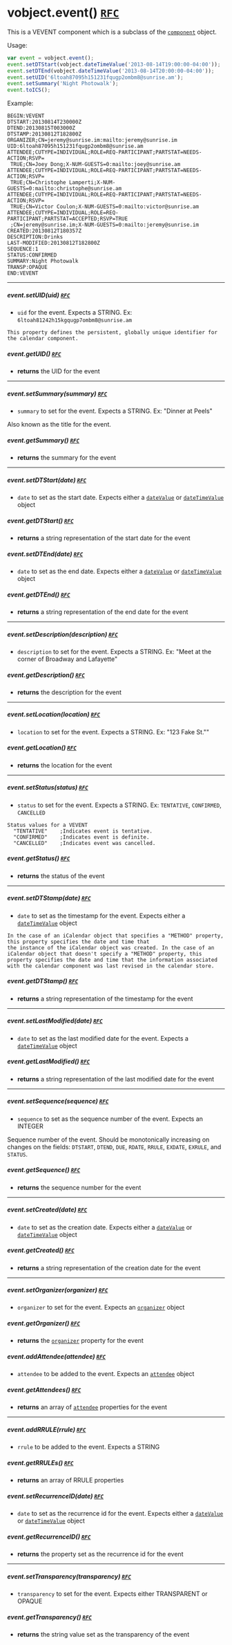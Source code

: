 # vobject.event() [`RFC`](http://tools.ietf.org/html/rfc5545#section-3.6.1)

This is a VEVENT component which is a subclass of the [`component`](./component.md) object.

Usage:

```js
var event = vobject.event();
event.setDTStart(vobject.dateTimeValue('2013-08-14T19:00:00-04:00'));
event.setDTEnd(vobject.dateTimeValue('2013-08-14T20:00:00-04:00'));
event.setUID('6ltoah87095h151231fqugp2ombm8@sunrise.am');
event.setSummary('Night Photowalk');
event.toICS();
```

Example:

```
BEGIN:VEVENT
DTSTART:20130814T230000Z
DTEND:20130815T003000Z
DTSTAMP:20130812T182800Z
ORGANIZER;CN=jeremy@sunrise.im:mailto:jeremy@sunrise.im
UID:6ltoah87095h151231fqugp2ombm8@sunrise.am
ATTENDEE;CUTYPE=INDIVIDUAL;ROLE=REQ-PARTICIPANT;PARTSTAT=NEEDS-ACTION;RSVP=
 TRUE;CN=Joey Dong;X-NUM-GUESTS=0:mailto:joey@sunrise.am
ATTENDEE;CUTYPE=INDIVIDUAL;ROLE=REQ-PARTICIPANT;PARTSTAT=NEEDS-ACTION;RSVP=
 TRUE;CN=Christophe Lamperti;X-NUM-GUESTS=0:mailto:christophe@sunrise.am
ATTENDEE;CUTYPE=INDIVIDUAL;ROLE=REQ-PARTICIPANT;PARTSTAT=NEEDS-ACTION;RSVP=
 TRUE;CN=Victor Coulon;X-NUM-GUESTS=0:mailto:victor@sunrise.am
ATTENDEE;CUTYPE=INDIVIDUAL;ROLE=REQ-PARTICIPANT;PARTSTAT=ACCEPTED;RSVP=TRUE
 ;CN=jeremy@sunrise.im;X-NUM-GUESTS=0:mailto:jeremy@sunrise.im
CREATED:20130812T180357Z
DESCRIPTION:Drinks
LAST-MODIFIED:20130812T182800Z
SEQUENCE:1
STATUS:CONFIRMED
SUMMARY:Night Photowalk
TRANSP:OPAQUE
END:VEVENT
```

-----------------------------------------------------------------------------------------

##### event.setUID(uid) [`RFC`](http://tools.ietf.org/html/rfc5545#section-3.8.4.7)

- `uid` for the event. Expects a STRING. Ex: `6ltoah81242h15kgqugp7ombm8@sunrise.am`

```
This property defines the persistent, globally unique identifier for the calendar component.
```

##### event.getUID() [`RFC`](http://tools.ietf.org/html/rfc5545#section-3.8.4.7)

- **returns** the UID for the event

-----------------------------------------------------------------------------------------

##### event.setSummary(summary) [`RFC`](http://tools.ietf.org/html/rfc5545#section-3.8.1.12)

- `summary` to set for the event. Expects a STRING. Ex: "Dinner at Peels"

Also known as the title for the event.

##### event.getSummary() [`RFC`](http://tools.ietf.org/html/rfc5545#section-3.8.1.12)

- **returns** the summary for the event

-----------------------------------------------------------------------------------------

##### event.setDTStart(date) [`RFC`](http://tools.ietf.org/html/rfc5545#section-3.8.2.4)

- `date` to set as the start date. Expects either a [`dateValue`](./dateValue.md) or [`dateTimeValue`](./dateTimeValue.md) object

##### event.getDTStart() [`RFC`](http://tools.ietf.org/html/rfc5545#section-3.8.2.4)

- **returns** a string representation of the start date for the event

##### event.setDTEnd(date) [`RFC`](http://tools.ietf.org/html/rfc5545#section-3.8.2.2)

- `date` to set as the end date. Expects either a [`dateValue`](./dateValue.md) or [`dateTimeValue`](./dateTimeValue.md) object

##### event.getDTEnd() [`RFC`](http://tools.ietf.org/html/rfc5545#section-3.8.2.2)

- **returns** a string representation of the end date for the event

-----------------------------------------------------------------------------------------

##### event.setDescription(description) [`RFC`](http://tools.ietf.org/html/rfc5545#section-3.8.1.5)

- `description` to set for the event. Expects a STRING. Ex: "Meet at the corner of Broadway and Lafayette"

##### event.getDescription() [`RFC`](http://tools.ietf.org/html/rfc5545#section-3.8.1.5)

- **returns** the description for the event

-----------------------------------------------------------------------------------------

##### event.setLocation(location) [`RFC`](http://tools.ietf.org/html/rfc5545#section-3.8.1.7)

- `location` to set for the event. Expects a STRING. Ex: "123 Fake St.""

##### event.getLocation() [`RFC`](http://tools.ietf.org/html/rfc5545#section-3.8.1.7)

- **returns** the location for the event

-----------------------------------------------------------------------------------------

##### event.setStatus(status) [`RFC`](http://tools.ietf.org/html/rfc5545#section-3.8.1.11)

- `status` to set for the event. Expects a STRING. Ex: `TENTATIVE`, `CONFIRMED`, `CANCELLED`

```
Status values for a VEVENT
  "TENTATIVE"    ;Indicates event is tentative.
  "CONFIRMED"    ;Indicates event is definite.
  "CANCELLED"    ;Indicates event was cancelled.
```

##### event.getStatus() [`RFC`](http://tools.ietf.org/html/rfc5545#section-3.8.1.11)

- **returns** the status of the event

-----------------------------------------------------------------------------------------

##### event.setDTStamp(date) [`RFC`](http://tools.ietf.org/html/rfc5545#section-3.8.7.2)

- `date` to set as the timestamp for the event. Expects either a [`dateTimeValue`](./dateTimeValue.md) object

```
In the case of an iCalendar object that specifies a "METHOD" property, this property specifies the date and time that
the instance of the iCalendar object was created. In the case of an iCalendar object that doesn't specify a "METHOD" property, this
property specifies the date and time that the information associated with the calendar component was last revised in the calendar store.
```

##### event.getDTStamp() [`RFC`](http://tools.ietf.org/html/rfc5545#section-3.8.7.2)

- **returns** a string representation of the timestamp for the event

-----------------------------------------------------------------------------------------

##### event.setLastModified(date) [`RFC`](http://tools.ietf.org/html/rfc5545#section-3.8.7.3)

- `date` to set as the last modified date for the event. Expects a [`dateTimeValue`](./dateTimeValue.md) object

##### event.getLastModified() [`RFC`](http://tools.ietf.org/html/rfc5545#section-3.8.7.3)

- **returns** a string representation of the last modified date for the event

-----------------------------------------------------------------------------------------

##### event.setSequence(sequence) [`RFC`](http://tools.ietf.org/html/rfc5545#section-3.8.7.4)

- `sequence` to set as the sequence number of the event. Expects an INTEGER

Sequence number of the event. Should be monotonically increasing on changes on the fields: `DTSTART`, `DTEND`, `DUE`, `RDATE`, `RRULE`, `EXDATE`, `EXRULE`, and `STATUS`.

##### event.getSequence() [`RFC`](http://tools.ietf.org/html/rfc5545#section-3.8.7.4)

- **returns** the sequence number for the event

-----------------------------------------------------------------------------------------

##### event.setCreated(date) [`RFC`](http://tools.ietf.org/html/rfc5545#section-3.8.7.1)

- `date` to set as the creation date. Expects either a [`dateValue`](./dateValue.md) or [`dateTimeValue`](./dateTimeValue.md) object

##### event.getCreated() [`RFC`](http://tools.ietf.org/html/rfc5545#section-3.8.7.1)

- **returns** a string representation of the creation date for the event

-----------------------------------------------------------------------------------------

##### event.setOrganizer(organizer) [`RFC`](http://tools.ietf.org/html/rfc5545#section-3.8.4.3)

- `organizer` to set for the event. Expects an [`organizer`](./organizer.md) object

##### event.getOrganizer() [`RFC`](http://tools.ietf.org/html/rfc5545#section-3.8.4.3)

- **returns** the [`organizer`](./organizer.md) property for the event

##### event.addAttendee(attendee) [`RFC`](http://tools.ietf.org/html/rfc5545#section-3.8.4.1)

- `attendee` to be added to the event. Expects an [`attendee`](./attendee.md) object

##### event.getAttendees() [`RFC`](http://tools.ietf.org/html/rfc5545#section-3.8.4.1)

- **returns** an array of [`attendee`](./attendee.md) properties for the event

-----------------------------------------------------------------------------------------

##### event.addRRULE(rrule) [`RFC`](http://tools.ietf.org/html/rfc5545#section-3.8.5.3)

- `rrule` to be added to the event. Expects a STRING

##### event.getRRULEs() [`RFC`](http://tools.ietf.org/html/rfc5545#section-3.8.5.3)

- **returns** an array of RRULE properties

##### event.setRecurrenceID(date) [`RFC`](http://tools.ietf.org/html/rfc5545#section-3.8.4.4)

- `date` to set as the recurrence id for the event. Expects either a [`dateValue`](./dateValue.md) or [`dateTimeValue`](./dateTimeValue.md) object

##### event.getRecurrenceID() [`RFC`](http://tools.ietf.org/html/rfc5545#section-3.8.4.4)

- **returns** the property set as the recurrence id for the event

-----------------------------------------------------------------------------------------

##### event.setTransparency(transparency) [`RFC`](http://tools.ietf.org/html/rfc5545#section-3.8.2.7)

- `transparency` to set for the event. Expects either TRANSPARENT or OPAQUE

##### event.getTransparency() [`RFC`](http://tools.ietf.org/html/rfc5545#section-3.8.2.7)

- **returns** the string value set as the transparency of the event
